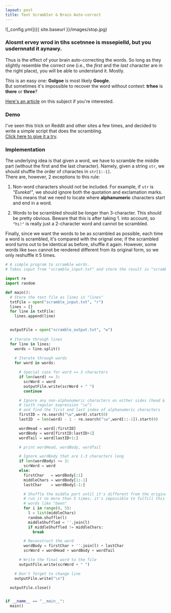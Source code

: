 ```yaml
---
layout: post
title: Text Scrambler & Brain Auto-correct
---
```


![_config.yml]({{ site.baseurl }}/images/stop.jpg)

### Alosmt ervey wrod in tihs scetnnee is mssepielld, but you usdernnatd it aynawy.  
Thus is the effect of your brain auto-correcting the words. So long as they slightly resemble the correct one (i.e., the *first* and the *last* character are in the right place), you will be able to understand it. Mostly. 

This is an easy one: **Golgoe** is most likely **Google**.  
But sometimes it's impossible to recover the word without context: **trhee** is **there** or **three**?

[Here's an article](http://wonderopolis.org/wonder/does-your-brain-autocorrect/) on this subject if you're interested.

### Demo
I've seen this trick on Reddit and other sites a few times, and decided to write a simple script that does the scrambling.  
[Click here to give it a try](http://jasonfly07.github.io/special/text-scrambler/scrambler.html). 


### Implementation
The underlying idea is that given a word, we have to scramble the middle part (without the first and the last character). Namely, given a string `str`, we should shuffle the order of charactes in `str[1:-1]`.  
There are, however, 2 exceptions to this rule:  

1. Non-word characters should not be included. For example, if `str` is *"Eureka!"*, we should ignore both the quotation and exclamation marks. This means that we need to locate where **alphanumeric** characters start and end in a word.  

2. Words to be scrambled should be longer than 3-character. This should be pretty obvious. Beware that this is after taking 1. into account, so `"hi!"` is really just a 2-character word and cannot be scrambled.  

Finally, since we want the words to be as scrambled as possible, each time a word is scrambled, it's compared with the orignal one; if the scrambled word turns out to be identical as before, shuffle it again. However, some words like `been` cannot be rendered different from its original form, so we only reshuffle it 5 times.  

```python
# A simple program to scramble words. 
# Takes input from "scramble_input.txt" and store the result in "scramble_output.txt"

import re
import random

def main():
  # Store the text file as lines in "lines"
  txtFile = open("scramble_input.txt", "r")
  lines = []
  for line in txtFile:
    lines.append(line)


  outputFile = open("scramble_output.txt", "w")
      
  # Iterate through lines
  for line in lines:
    words = line.split()
      
    # Iterate through words
    for word in words:

      # Special case for word <= 3 characters
      if len(word) <= 3:
        scrWord = word
        outputFile.write(scrWord + " ")
        continue

      # Ignore any non-alphanumeric characters on either sides (head & tail)
      # (with regular expression "\w")
      # and find the first and last index of alphanumeric characters
      firstID = re.search("\w",word).start(0)
      lastID  = len(word) - 1 - re.search("\w",word[::-1]).start(0)

      wordHead = word[:firstID]
      wordBody = word[firstID:lastID+1]
      wordTail = word[lastID+1:]

      # print wordHead, wordBody, wordTail

      # Ignore wordBody that are 1-3 characters long
      if len(wordBody) <= 3:
        scrWord = word
      else:
        firstChar   = wordBody[:1]
        middleChars = wordBody[1:-1]
        lastChar    = wordBody[-1:]

        # Shuffle the middle part until it's different from the original substring
        # run it no more than 5 times; it's impossible to fulfill this criterion with
        # words like "been"
        for i in range(0, 5):
          l = list(middleChars)
          random.shuffle(l)
          middleShuffled = ''.join(l)
          if middleShuffled != middleChars:
            break

        # Reconstruct the word
        wordBody = firstChar + ''.join(l) + lastChar
        scrWord = wordHead + wordBody + wordTail

      # Write the final word to the file
      outputFile.write(scrWord + " ")

    # Don't forget to change line
    outputFile.write("\n")

  outputFile.close()


if __name__ == "__main__":
  main()
```